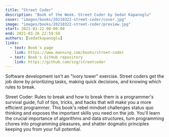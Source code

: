 ```yaml
---
title: "Street Coder"
description: "Book of the Week. Street Coder by Sedat Kapanoglu"
cover: "images/books/20210322-street-coder/cover.jpg"
image: "images/books/20210322-street-coder/preview.jpg"
start: 2021-03-22 00:00:00
end: 2021-03-26 22:59:58
authors: [sedatkapanoglu]
links: 
  - text: Book's page
    link: https://www.manning.com/books/street-coder
  - text: Book's GitHub repository
    link: https://github.com/ssg/streetcoder
---
```


Software development isn't an "ivory tower" exercise. Street coders get the job done by
prioritizing tasks, making quick decisions, and knowing which rules to break.

Street Coder: Rules to break and how to break them is a programmer's survival guide,
full of tips, tricks, and hacks that will make you a more efficient programmer. This book's
rebel mindset challenges status quo thinking and exposes the important skills you need on the
job. You'll learn the crucial importance of algorithms and data structures, turn programming
chores into programming pleasures, and shatter dogmatic principles keeping you from your full potential.